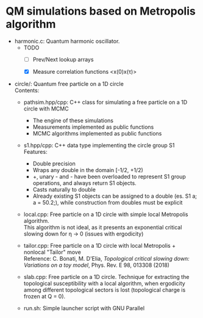 # QM simulations based on Metropolis algorithm


- harmonic.c: Quantum harmonic oscillator.
  - TODO
    - [ ] Prev/Next lookup arrays
    - [x] Measure correlation functions <x(0)x(τ)>
    
   
- circle/: Quantum free particle on a 1D circle  
  Contents:
  - pathsim.hpp/cpp: C++ class for simulating a free particle on a 1D circle with MCMC
    - The engine of these simulations
    - Measurements implemented as public functions
    - MCMC algorithms implemented as public functions
  - s1.hpp/cpp: C++ data type implementing the circle group S1  
    Features:
    - Double precision
    - Wraps any double in the domain [-1/2, +1/2)
    - +, unary - and - have been overloaded to represent S1 group operations, and always return S1 objects. 
    - Casts naturally to double
    - Already existing S1 objects can be assigned to a double (es. S1 a; a =
      50.2;), while construction from doubles must be explicit


  - local.cpp: Free particle on a 1D circle with simple local Metropolis
algorithm.   
  This algorithm is not ideal, as it presents an exponential critical slowing down for η -> 0 (issues with ergodicity)
  - tailor.cpp: Free particle on a 1D circle with local Metropolis + nonlocal
  "Tailor" move  
  Reference: C. Bonati, M. D'Elia, _Topological critical slowing down:
    Variations on a toy model_, Phys. Rev. E 98, 013308 (2018)
  - slab.cpp: Free particle on a 1D circle. Technique for extracting the topological susceptibility with a local algorithm,
  when ergodicity among different topological sectors is lost (topological charge is frozen at Q = 0).
  - run.sh: Simple launcher script with GNU Parallel
